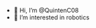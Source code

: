- 👋 Hi, I’m @QuintenC08
- 👀 I’m interested in robotics



<!---
QuintenC08/QuintenC08 is a ✨ special ✨ repository because its `README.md` (this file) appears on your GitHub profile.
You can click the Preview link to take a look at your changes.
--->
